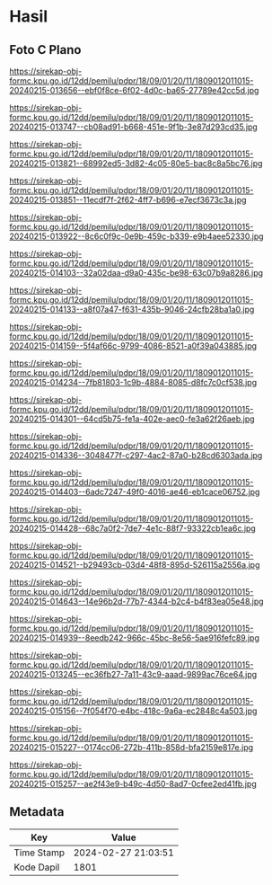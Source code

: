 # Hasil

## Foto C Plano

https://sirekap-obj-formc.kpu.go.id/12dd/pemilu/pdpr/18/09/01/20/11/1809012011015-20240215-013656--ebf0f8ce-6f02-4d0c-ba65-27789e42cc5d.jpg

https://sirekap-obj-formc.kpu.go.id/12dd/pemilu/pdpr/18/09/01/20/11/1809012011015-20240215-013747--cb08ad91-b668-451e-9f1b-3e87d293cd35.jpg

https://sirekap-obj-formc.kpu.go.id/12dd/pemilu/pdpr/18/09/01/20/11/1809012011015-20240215-013821--68992ed5-3d82-4c05-80e5-bac8c8a5bc76.jpg

https://sirekap-obj-formc.kpu.go.id/12dd/pemilu/pdpr/18/09/01/20/11/1809012011015-20240215-013851--11ecdf7f-2f62-4ff7-b696-e7ecf3673c3a.jpg

https://sirekap-obj-formc.kpu.go.id/12dd/pemilu/pdpr/18/09/01/20/11/1809012011015-20240215-013922--8c6c0f9c-0e9b-459c-b339-e9b4aee52330.jpg

https://sirekap-obj-formc.kpu.go.id/12dd/pemilu/pdpr/18/09/01/20/11/1809012011015-20240215-014103--32a02daa-d9a0-435c-be98-63c07b9a8286.jpg

https://sirekap-obj-formc.kpu.go.id/12dd/pemilu/pdpr/18/09/01/20/11/1809012011015-20240215-014133--a8f07a47-f631-435b-9046-24cfb28ba1a0.jpg

https://sirekap-obj-formc.kpu.go.id/12dd/pemilu/pdpr/18/09/01/20/11/1809012011015-20240215-014159--5f4af66c-9799-4086-8521-a0f39a043885.jpg

https://sirekap-obj-formc.kpu.go.id/12dd/pemilu/pdpr/18/09/01/20/11/1809012011015-20240215-014234--7fb81803-1c9b-4884-8085-d8fc7c0cf538.jpg

https://sirekap-obj-formc.kpu.go.id/12dd/pemilu/pdpr/18/09/01/20/11/1809012011015-20240215-014301--64cd5b75-fe1a-402e-aec0-fe3a62f26aeb.jpg

https://sirekap-obj-formc.kpu.go.id/12dd/pemilu/pdpr/18/09/01/20/11/1809012011015-20240215-014336--3048477f-c297-4ac2-87a0-b28cd6303ada.jpg

https://sirekap-obj-formc.kpu.go.id/12dd/pemilu/pdpr/18/09/01/20/11/1809012011015-20240215-014403--6adc7247-49f0-4016-ae46-eb1cace06752.jpg

https://sirekap-obj-formc.kpu.go.id/12dd/pemilu/pdpr/18/09/01/20/11/1809012011015-20240215-014428--68c7a0f2-7de7-4e1c-88f7-93322cb1ea6c.jpg

https://sirekap-obj-formc.kpu.go.id/12dd/pemilu/pdpr/18/09/01/20/11/1809012011015-20240215-014521--b29493cb-03d4-48f8-895d-526115a2556a.jpg

https://sirekap-obj-formc.kpu.go.id/12dd/pemilu/pdpr/18/09/01/20/11/1809012011015-20240215-014643--14e96b2d-77b7-4344-b2c4-b4f83ea05e48.jpg

https://sirekap-obj-formc.kpu.go.id/12dd/pemilu/pdpr/18/09/01/20/11/1809012011015-20240215-014939--8eedb242-966c-45bc-8e56-5ae916fefc89.jpg

https://sirekap-obj-formc.kpu.go.id/12dd/pemilu/pdpr/18/09/01/20/11/1809012011015-20240215-013245--ec36fb27-7a11-43c9-aaad-9899ac76ce64.jpg

https://sirekap-obj-formc.kpu.go.id/12dd/pemilu/pdpr/18/09/01/20/11/1809012011015-20240215-015156--7f054f70-e4bc-418c-9a6a-ec2848c4a503.jpg

https://sirekap-obj-formc.kpu.go.id/12dd/pemilu/pdpr/18/09/01/20/11/1809012011015-20240215-015227--0174cc06-272b-411b-858d-bfa2159e817e.jpg

https://sirekap-obj-formc.kpu.go.id/12dd/pemilu/pdpr/18/09/01/20/11/1809012011015-20240215-015257--ae2f43e9-b49c-4d50-8ad7-0cfee2ed41fb.jpg


## Metadata

| Key        | Value               |
| ---------- | ------------------- |
| Time Stamp | 2024-02-27 21:03:51 |
| Kode Dapil | 1801                |



